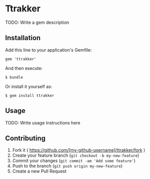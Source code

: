 # Ttrakker

TODO: Write a gem description

## Installation

Add this line to your application's Gemfile:

    gem 'ttrakker'

And then execute:

    $ bundle

Or install it yourself as:

    $ gem install ttrakker

## Usage

TODO: Write usage instructions here

## Contributing

1. Fork it ( https://github.com/[my-github-username]/ttrakker/fork )
2. Create your feature branch (`git checkout -b my-new-feature`)
3. Commit your changes (`git commit -am 'Add some feature'`)
4. Push to the branch (`git push origin my-new-feature`)
5. Create a new Pull Request
